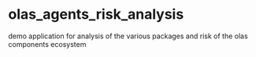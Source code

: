 # olas_agents_risk_analysis
demo application for analysis of the various packages and risk of the olas components ecosystem
